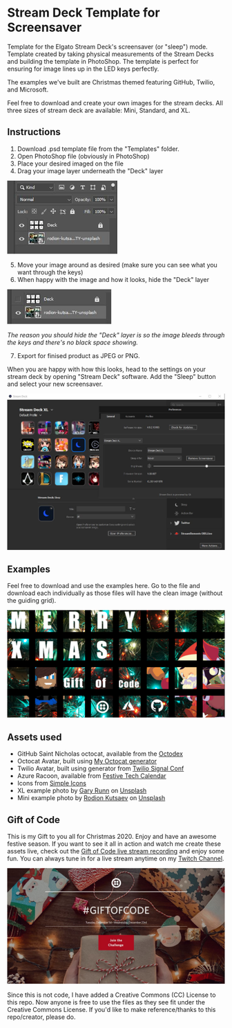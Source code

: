 # Stream Deck Template for Screensaver

Template for the Elgato Stream Deck's screensaver (or "sleep") mode. Template created by taking physical measurements of the Stream Decks and building the template in PhotoShop. The template is perfect for ensuring for image lines up in the LED keys perfectly.

The examples we've built are Christmas themed featuring GitHub, Twilio, and Microsoft.

Feel free to download and create your own images for the stream decks. All three sizes of stream deck are available: Mini, Standard, and XL.

## Instructions

1. Download .psd template file from the "Templates" folder.
2. Open PhotoShop file (obviously in PhotoShop)
3. Place your desired imaged on the file
4. Drag your image layer underneath the "Deck" layer

![image](https://github.com/MishManners/stream-deck-template/blob/main/Screenshots/Layers.JPG)

5. Move your image around as desired (make sure you can see what you want through the keys)
6. When happy with the image and how it looks, hide the "Deck" layer

![image](https://github.com/MishManners/stream-deck-template/blob/main/Screenshots/Eye%20off.JPG)

*The reason you should hide the "Deck" layer is so the image bleeds through the keys and there's no black space showing.*

7. Export for finised product as JPEG or PNG.

When you are happy with how this looks, head to the settings on your stream deck by opening "Stream Deck" software. Add the "Sleep" button and select your new screensaver.

![image](https://github.com/MishManners/stream-deck-template/blob/main/Screenshots/Sleep%20Button.JPG)

## Examples

Feel free to download and use the examples here. Go to the file and download each individually as those files will have the clean image (without the guiding grid).

![image](https://github.com/MishManners/stream-deck-template/blob/main/Examples/Christmas%20Example%20Grid.png)

## Assets used

- GitHub Saint Nicholas octocat, available from the [Octodex](https://octodex.github.com/saint_nictocat/)
- Octocat Avatar, built using [My Octocat generator](https://myoctocat.com/build-your-octocat/)
- Twilio Avatar, built using generator from [Twilio Signal Conf](https://signal.twilio.com/)
- Azure Racoon, available from [Festive Tech Calendar](https://festivetechcalendar.com/)
- Icons from [Simple Icons](https://simpleicons.org/)
- XL example photo by [Gary Runn](https://unsplash.com/@garunn) on [Unsplash](https://unsplash.com/)
- Mini example photo by [Rodion Kutsaev](https://unsplash.com/@frostroomhead) on [Unsplash](https://unsplash.com/)

## Gift of Code

This is my Gift to you all for Christmas 2020. Enjoy and have an awesome festive season. If you want to see it all in action and watch me create these assets live, check out the [Gift of Code live stream recording](https://www.twitch.tv/videos/841372783) and enjoy some fun. You can always tune in for a live stream anytime on my [Twitch Channel](https://twitch.tv/MishManners).

![image](https://github.com/MishManners/stream-deck-template/blob/main/Gift%20of%20Code.JPG)

Since this is not code, I have added a Creative Commons (CC) License to this repo. Now anyone is free to use the files as they see fit under the Creative Commons License. If you'd like to make reference/thanks to this repo/creator, please do.
